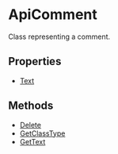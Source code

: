 # ApiComment

Class representing a comment.

## Properties

- [Text](./Properties/Text.md)

## Methods

- [Delete](./Methods/Delete.md)
- [GetClassType](./Methods/GetClassType.md)
- [GetText](./Methods/GetText.md)